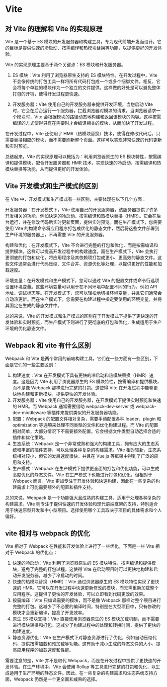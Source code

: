 # Vite

## 对 Vite 的理解和 Vite 的实现原理

Vite 是一个基于 ES 模块的开发服务器和构建工具，专为现代前端开发而设计。它的目标是提供快速的冷启动、按需编译和热模块替换等功能，以提供更好的开发体验。

Vite 的实现原理主要基于两个关键点：ES 模块和开发服务器。

1. ES 模块：Vite 利用了浏览器原生支持的 ES 模块特性。在开发过程中，Vite 不会像传统的打包工具一样将所有代码打包成一个或多个捆绑文件。相反，它会将每个单独的模块作为一个独立的文件提供。这样做的好处是可以避免整体打包的开销，使得开发过程更快速。

2. 开发服务器：Vite 使用自己的开发服务器来提供开发环境。当您启动 Vite 时，它会在后台运行一个服务器，拦截浏览器对模块的请求。当浏览器请求一个模块时，Vite 会根据模块的路径动态地构建和返回该模块的内容。这种按需编译的方式使得只有在需要时才会编译相关的模块，从而加快了开发过程。

在开发过程中，Vite 还使用了 HMR（热模块替换）技术，使得在修改代码后，只需要替换相应的模块，而不需要刷新整个页面。这样可以实现非常快速的代码更新和实时预览。

总结起来，Vite 的实现原理可以概括为：利用浏览器原生的 ES 模块特性，按需编译和提供模块，配合开发服务器和 HMR 技术，实现快速的冷启动、按需编译和热模块替换等功能，从而提供更好的开发体验。

## Vite 开发模式和生产模式的区别

在 Vite 中，开发模式和生产模式有一些区别，主要体现在以下几个方面：

开发服务器：在开发模式下，Vite 使用自己的开发服务器，该服务器提供了许多开发相关的功能，例如快速的冷启动、按需编译和热模块替换（HMR）。它会在后台运行，并在修改代码后实时更新页面，提供实时预览。而在生产模式下，您需要使用 Vite 的构建命令将应用程序打包成优化的静态文件，然后将这些文件部署到生产环境的服务器上，不再需要 Vite 的开发服务器。

构建和优化：在开发模式下，Vite 不会进行完整的打包和优化，而是按需编译和提供模块。这样可以提高开发过程中的构建速度。而在生产模式下，Vite 会执行更彻底的打包和优化，将应用程序及其依赖项打包成更小、更高效的静态文件。这些文件通常会进行代码压缩、文件合并、资源优化等处理，以提供更好的性能和加载速度。

环境变量：在开发模式和生产模式下，您可以通过 Vite 的配置文件或命令行选项设置环境变量。这些环境变量可以用于在不同环境中配置不同的行为，例如 API 地址、调试标志等。在开发模式下，您可以轻松地切换环境变量，并且它们通常会自动热更新。而在生产模式下，您需要在构建过程中指定要使用的环境变量，并将其固定在生成的静态文件中。

总的来说，Vite 的开发模式和生产模式的区别在于开发模式下提供了更快速的开发体验和实时预览，而生产模式下则进行了更彻底的打包和优化，生成适用于生产环境的优化静态文件。

## Webpack 和 vite 有什么区别

Webpack 和 Vite 是两个常用的前端构建工具，它们在一些方面有一些区别，下面是它们的一些主要区别：

1. 构建速度：Vite 在开发模式下具有更快的冷启动和热模块替换（HMR）速度。这是因为 Vite 利用了浏览器原生的 ES 模块特性，按需编译和提供模块，而不是像 Webpack 那样进行完整的打包。这使得 Vite 在开发过程中能够更快地构建和更新模块，提供更快的开发体验。
2. 开发服务器：Vite 使用自己的开发服务器，在开发模式下提供实时预览和快速的 HMR。而 Webpack 通常需要借助 webpack-dev-server 或 webpack-dev-middleware 等插件来提供类似的开发服务器功能。
3. 配置：Webpack 的配置文件相对复杂，需要手动配置各种 loader、plugin 和 optimization 等选项来处理不同类型的文件和优化构建过程。而 Vite 的配置相对简单，大部分情况下不需要额外配置，它会根据文件类型自动选择合适的插件和优化策略。
4. 生态系统：Webpack 是一个非常成熟和强大的构建工具，拥有庞大的生态系统和丰富的插件支持，可以处理各种复杂的构建需求。Vite 相对较新，生态系统相对较小，但它的发展速度很快，并且在 Vue.js 等框架中得到了广泛的应用和支持。
5. 生产模式：Webpack 在生产模式下提供更全面的打包和优化功能，可以生成高度优化的静态文件。Vite 在生产模式下也能进行打包和优化，但相对于 Webpack 而言，Vite 更加专注于开发体验和快速构建，因此在一些复杂的构建需求上可能需要额外的配置和插件支持。

总的来说，Webpack 是一个功能强大且成熟的构建工具，适用于处理各种复杂的构建需求。Vite 则专注于提供快速的开发体验和现代前端框架的支持，特别适合用于快速原型开发和中小型项目。选择使用哪个工具取决于项目的具体需求和个人偏好。

## vite 相对与 webpack 的优化

Vite 相对于 Webpack 在性能和开发体验上进行了一些优化，下面是一些 Vite 相对于 Webpack 的优化点：

1. 快速的冷启动：Vite 利用了浏览器原生的 ES 模块特性，按需编译和提供模块，避免了完整的打包过程。这使得 Vite 在启动项目时可以更快地构建和启动开发服务器，减少了冷启动的时间。
2. 快速的热模块替换（HMR）：Vite 通过浏览器原生的 ES 模块特性实现了更快速的 HMR。它可以在开发过程中快速更新修改的模块，而无需重新加载整个应用程序。这提供了更快的开发体验，可以立即看到代码更改的效果。
3. 按需编译：Vite 只编译需要的模块，而不是像 Webpack 那样对整个项目进行完整的打包。这减少了不必要的编译时间，特别是在大型项目中，只有修改的模块才会重新编译，提高了开发效率。
4. 原生 ES 模块支持：Vite 直接使用浏览器原生的 ES 模块加载机制，而不需要进行模块转换和打包。这减少了构建过程中的处理和转换时间，提供了更快的构建速度。
5. 静态资源优化：Vite 在生产模式下对静态资源进行了优化，例如自动压缩代码、提供按需加载和预加载等功能。这有助于减小生成的静态文件的大小，提高应用程序的加载速度和性能。

需要注意的是，Vite 并不是取代 Webpack，而是在开发过程中提供了更快速的开发体验。在生产环境中，Vite 会使用 Rollup 等工具进行完整的打包和优化，以生成适用于生产环境的静态文件。因此，在一些复杂的构建需求和生态系统支持方面，Webpack 仍然是一个更全面和成熟的选择。
